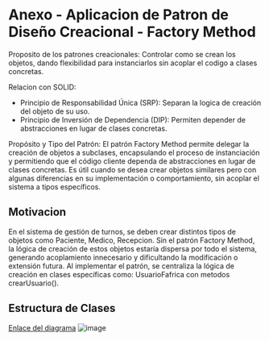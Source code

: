 # Anexo - Aplicacion de Patron de Diseño Creacional - Factory Method

Proposito de los patrones creacionales: Controlar como se crean los objetos, dando flexibilidad para instanciarlos sin acoplar el codigo a clases concretas.

Relacion con SOLID: 
* Principio de Responsabilidad Única (SRP): Separan la logica de creación del objeto de su uso.
* Principio de Inversión de Dependencia (DIP): Permiten depender de abstracciones en lugar de clases concretas.

Propósito  y  Tipo  del  Patrón:  El patrón Factory Method permite delegar la creación de objetos a subclases, encapsulando el proceso de instanciación y permitiendo que el código cliente dependa de abstracciones en lugar de clases concretas. Es útil cuando se desea crear objetos similares pero con algunas diferencias en su implementación o comportamiento, sin acoplar el sistema a tipos específicos.

## Motivacion
En el sistema de gestión de turnos, se deben crear distintos tipos de objetos como Paciente, Medico, Recepcion. Sin el patrón Factory Method, la lógica de creación de estos objetos estaría dispersa por todo el sistema, generando acoplamiento innecesario y dificultando la modificación o extensión futura. Al implementar el patrón, se centraliza la lógica de creación en clases específicas como: UsuarioFafrica con metodos crearUsuario().

## Estructura de Clases
[Enlace del diagrama](https://drive.google.com/file/d/1nf-RteAhJidvewAZJty2dPK9ZfZhDocA/view?usp=sharing)
![image](https://github.com/user-attachments/assets/8b630701-1554-4fd5-8f8f-76a7a646a1a5)

